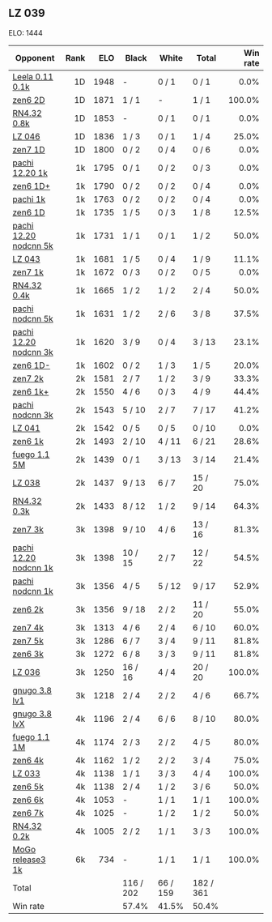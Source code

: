 ## LZ 039 ##

ELO: 1444

Opponent | Rank | ELO | Black | White | Total | Win rate
---------|-----:|----:|-------|-------|-------|-------:
[Leela 0.11 0.1k](Leela%200.11%200.1k.md) | 1D | 1948 | - | 0 / 1 | 0 / 1 | 0.0%
[zen6 2D](zen6%202D.md) | 1D | 1871 | 1 / 1 | - | 1 / 1 | 100.0%
[RN4.32 0.8k](RN4.32%200.8k.md) | 1D | 1853 | - | 0 / 1 | 0 / 1 | 0.0%
[LZ 046](LZ%20046.md) | 1D | 1836 | 1 / 3 | 0 / 1 | 1 / 4 | 25.0%
[zen7 1D](zen7%201D.md) | 1D | 1800 | 0 / 2 | 0 / 4 | 0 / 6 | 0.0%
[pachi 12.20 1k](pachi%2012.20%201k.md) | 1k | 1795 | 0 / 1 | 0 / 2 | 0 / 3 | 0.0%
[zen6 1D+](zen6%201D+.md) | 1k | 1790 | 0 / 2 | 0 / 2 | 0 / 4 | 0.0%
[pachi 1k](pachi%201k.md) | 1k | 1763 | 0 / 2 | 0 / 2 | 0 / 4 | 0.0%
[zen6 1D](zen6%201D.md) | 1k | 1735 | 1 / 5 | 0 / 3 | 1 / 8 | 12.5%
[pachi 12.20 nodcnn 5k](pachi%2012.20%20nodcnn%205k.md) | 1k | 1731 | 1 / 1 | 0 / 1 | 1 / 2 | 50.0%
[LZ 043](LZ%20043.md) | 1k | 1681 | 1 / 5 | 0 / 4 | 1 / 9 | 11.1%
[zen7 1k](zen7%201k.md) | 1k | 1672 | 0 / 3 | 0 / 2 | 0 / 5 | 0.0%
[RN4.32 0.4k](RN4.32%200.4k.md) | 1k | 1665 | 1 / 2 | 1 / 2 | 2 / 4 | 50.0%
[pachi nodcnn 5k](pachi%20nodcnn%205k.md) | 1k | 1631 | 1 / 2 | 2 / 6 | 3 / 8 | 37.5%
[pachi 12.20 nodcnn 3k](pachi%2012.20%20nodcnn%203k.md) | 1k | 1620 | 3 / 9 | 0 / 4 | 3 / 13 | 23.1%
[zen6 1D-](zen6%201D-.md) | 1k | 1602 | 0 / 2 | 1 / 3 | 1 / 5 | 20.0%
[zen7 2k](zen7%202k.md) | 2k | 1581 | 2 / 7 | 1 / 2 | 3 / 9 | 33.3%
[zen6 1k+](zen6%201k+.md) | 2k | 1550 | 4 / 6 | 0 / 3 | 4 / 9 | 44.4%
[pachi nodcnn 3k](pachi%20nodcnn%203k.md) | 2k | 1543 | 5 / 10 | 2 / 7 | 7 / 17 | 41.2%
[LZ 041](LZ%20041.md) | 2k | 1542 | 0 / 5 | 0 / 5 | 0 / 10 | 0.0%
[zen6 1k](zen6%201k.md) | 2k | 1493 | 2 / 10 | 4 / 11 | 6 / 21 | 28.6%
[fuego 1.1 5M](fuego%201.1%205M.md) | 2k | 1439 | 0 / 1 | 3 / 13 | 3 / 14 | 21.4%
[LZ 038](LZ%20038.md) | 2k | 1437 | 9 / 13 | 6 / 7 | 15 / 20 | 75.0%
[RN4.32 0.3k](RN4.32%200.3k.md) | 2k | 1433 | 8 / 12 | 1 / 2 | 9 / 14 | 64.3%
[zen7 3k](zen7%203k.md) | 3k | 1398 | 9 / 10 | 4 / 6 | 13 / 16 | 81.3%
[pachi 12.20 nodcnn 1k](pachi%2012.20%20nodcnn%201k.md) | 3k | 1398 | 10 / 15 | 2 / 7 | 12 / 22 | 54.5%
[pachi nodcnn 1k](pachi%20nodcnn%201k.md) | 3k | 1356 | 4 / 5 | 5 / 12 | 9 / 17 | 52.9%
[zen6 2k](zen6%202k.md) | 3k | 1356 | 9 / 18 | 2 / 2 | 11 / 20 | 55.0%
[zen7 4k](zen7%204k.md) | 3k | 1313 | 4 / 6 | 2 / 4 | 6 / 10 | 60.0%
[zen7 5k](zen7%205k.md) | 3k | 1286 | 6 / 7 | 3 / 4 | 9 / 11 | 81.8%
[zen6 3k](zen6%203k.md) | 3k | 1272 | 6 / 8 | 3 / 3 | 9 / 11 | 81.8%
[LZ 036](LZ%20036.md) | 3k | 1250 | 16 / 16 | 4 / 4 | 20 / 20 | 100.0%
[gnugo 3.8 lv1](gnugo%203.8%20lv1.md) | 3k | 1218 | 2 / 4 | 2 / 2 | 4 / 6 | 66.7%
[gnugo 3.8 lvX](gnugo%203.8%20lvX.md) | 4k | 1196 | 2 / 4 | 6 / 6 | 8 / 10 | 80.0%
[fuego 1.1 1M](fuego%201.1%201M.md) | 4k | 1174 | 2 / 3 | 2 / 2 | 4 / 5 | 80.0%
[zen6 4k](zen6%204k.md) | 4k | 1162 | 1 / 2 | 2 / 2 | 3 / 4 | 75.0%
[LZ 033](LZ%20033.md) | 4k | 1138 | 1 / 1 | 3 / 3 | 4 / 4 | 100.0%
[zen6 5k](zen6%205k.md) | 4k | 1138 | 2 / 4 | 1 / 2 | 3 / 6 | 50.0%
[zen6 6k](zen6%206k.md) | 4k | 1053 | - | 1 / 1 | 1 / 1 | 100.0%
[zen6 7k](zen6%207k.md) | 4k | 1025 | - | 1 / 2 | 1 / 2 | 50.0%
[RN4.32 0.2k](RN4.32%200.2k.md) | 4k | 1005 | 2 / 2 | 1 / 1 | 3 / 3 | 100.0%
[MoGo release3 1k](MoGo%20release3%201k.md) | 6k | 734 | - | 1 / 1 | 1 / 1 | 100.0%
Total | | | 116 / 202 | 66 / 159 | 182 / 361 | 
Win rate| | | 57.4% | 41.5% | 50.4% | 
